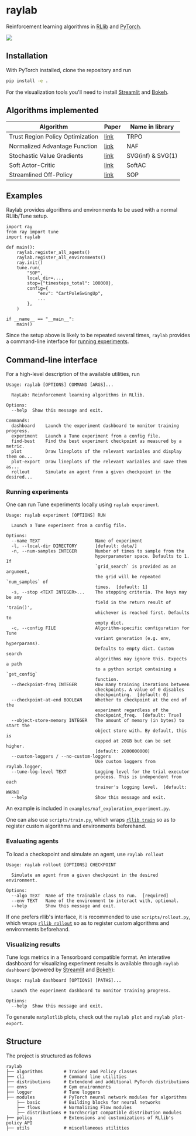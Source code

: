 # raylab
Reinforcement learning algorithms in [RLlib](https://github.com/ray-project/ray/tree/master/rllib) and [PyTorch](https://pytorch.org).

![](https://i.imgur.com/DlOemPW.png)

## Installation
With PyTorch installed, clone the repository and run
```bash
pip install -e .
```

For the visualization tools you'll need to install [Streamlit](http://streamlit.io) and [Bokeh](https://docs.bokeh.org/en/latest/).

## Algorithms implemented

| Algorithm | Paper | Name in library |
| --------- | ----- | --------------- |
| Trust Region Policy Optimization | [link](http://proceedings.mlr.press/v37/schulman15.html) | TRPO |
| Normalized Advantage Function | [link](http://proceedings.mlr.press/v48/gu16.html) | NAF |
| Stochastic Value Gradients | [link](http://papers.nips.cc/paper/5796-learning-continuous-control-policies-by-stochastic-value-gradients) | SVG(inf) & SVG(1) |
| Soft Actor-Critic | [link](http://proceedings.mlr.press/v80/haarnoja18b.html) | SoftAC |
| Streamlined Off-Policy | [link](https://arxiv.org/abs/1910.02208) | SOP |

## Examples

Raylab provides algorithms and environments to be used with a normal RLlib/Tune setup.
```python=
import ray
from ray import tune
import raylab

def main():
    raylab.register_all_agents()
    raylab.register_all_environments()
    ray.init()
    tune.run(
        "SOP",
        local_dir=...,
        stop={"timesteps_total": 100000},
        config={
            "env": "CartPoleSwingUp",
            ...
        },
    )

if __name__ == "__main__":
    main()
```

Since the setup above is likely to be repeated several times, `raylab` provides a command-line interface for [running experiments](#Running-experiments).

## Command-line interface

For a high-level description of the available utilities, run
```
Usage: raylab [OPTIONS] COMMAND [ARGS]...

  RayLab: Reinforcement learning algorithms in RLlib.

Options:
  --help  Show this message and exit.

Commands:
  dashboard    Launch the experiment dashboard to monitor training progress.
  experiment   Launch a Tune experiment from a config file.
  find-best    Find the best experiment checkpoint as measured by a metric.
  plot         Draw lineplots of the relevant variables and display them on...
  plot-export  Draw lineplots of the relevant variables and save them as...
  rollout      Simulate an agent from a given checkpoint in the desired...
```

### Running experiments
One can run Tune experiments locally using `raylab experiment`.
```
Usage: raylab experiment [OPTIONS] RUN

  Launch a Tune experiment from a config file.

Options:
  --name TEXT                     Name of experiment
  -l, --local-dir DIRECTORY       [default: data/]
  -n, --num-samples INTEGER       Number of times to sample from the
                                  hyperparameter space. Defaults to 1. If
                                  `grid_search` is provided as an argument,
                                  the grid will be repeated `num_samples` of
                                  times.  [default: 1]
  -s, --stop <TEXT INTEGER>...    The stopping criteria. The keys may be any
                                  field in the return result of 'train()',
                                  whichever is reached first. Defaults to
                                  empty dict.
  -c, --config FILE               Algorithm-specific configuration for Tune
                                  variant generation (e.g. env, hyperparams).
                                  Defaults to empty dict. Custom search
                                  algorithms may ignore this. Expects a path
                                  to a python script containing a `get_config`
                                  function.
  --checkpoint-freq INTEGER       How many training iterations between
                                  checkpoints. A value of 0 disables
                                  checkpointing.  [default: 0]
  --checkpoint-at-end BOOLEAN     Whether to checkpoint at the end of the
                                  experiment regardless of the
                                  checkpoint_freq.  [default: True]
  --object-store-memory INTEGER   The amount of memory (in bytes) to start the
                                  object store with. By default, this is
                                  capped at 20GB but can be set higher.
                                  [default: 2000000000]
  --custom-loggers / --no-custom-loggers
                                  Use custom loggers from raylab.logger.
  --tune-log-level TEXT           Logging level for the trial executor
                                  process. This is independent from each
                                  trainer's logging level.  [default: WARN]
  --help                          Show this message and exit.
```
An example is included in `examples/naf_exploration_experiment.py`.

One can also use `scripts/train.py`, which wraps
[`rllib train`](https://ray.readthedocs.io/en/latest/rllib-training.html#rllib-training-apis)
so as to register custom algorithms and environments beforehand.

### Evaluating agents
To load a checkopoint and simulate an agent, use `raylab rollout`
```
Usage: raylab rollout [OPTIONS] CHECKPOINT

  Simulate an agent from a given checkpoint in the desired environment.

Options:
  --algo TEXT  Name of the trainable class to run.  [required]
  --env TEXT   Name of the environment to interact with, optional.
  --help       Show this message and exit.
```

If one prefers rllib's interface, it is recommended to use `scripts/rollout.py`, which wraps
[`rllib rollout`](https://ray.readthedocs.io/en/latest/rllib-training.html#evaluating-trained-policies)
so as to register custom algorithms and environments beforehand.

### Visualizing results
Tune logs metrics in a Tensorboard compatible format. An interative dashboard for visualizing experiment results is available through `raylab dashboard` (powered by [Streamlit](http://streamlit.io) and [Bokeh](https://docs.bokeh.org/en/latest/)):
```
Usage: raylab dashboard [OPTIONS] [PATHS]...

  Launch the experiment dashboard to monitor training progress.

Options:
  --help  Show this message and exit.

```
To generate `matplotlib` plots, check out the `raylab plot` and `raylab plot-export`.

## Structure
The project is structured as follows

    raylab
    ├── algorithms        # Trainer and Policy classes
    ├── cli               # Command line utilities
    ├── distributions     # Extendend and additional PyTorch distributions
    ├── envs              # Gym environments
    ├── logger            # Tune loggers
    ├── modules           # PyTorch neural network modules for algorithms
        ├── basic         # Building blocks for neural networks
        ├── flows         # Normalizing Flow modules
        ├── distributions # TorchScript compatible distribution modules
    ├── policy            # Extensions and customizations of RLlib's policy API
    ├── utils             # miscellaneous utilities
